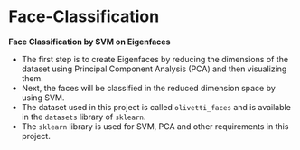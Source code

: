 # Face-Classification
**Face Classification by SVM on Eigenfaces**
- The first step is to create Eigenfaces by reducing the dimensions of the dataset using Principal Component Analysis (PCA) and then visualizing them.
- Next, the faces will be classified in the reduced dimension space by using SVM.
- The dataset used in this project is called `olivetti_faces` and is available in the `datasets` library of `sklearn`.
- The `sklearn` library is used for SVM, PCA and other requirements in this project.
